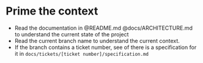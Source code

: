 # Prime the context

- Read the documentation in @README.md @docs/ARCHITECTURE.md to understand the current state of the project
- Read the current branch name to understand the current context. 
- If the branch contains a ticket number, see of there is a specification for it in `docs/tickets/[ticket number]/specification.md`
